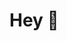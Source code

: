 <p align="middle"><img align="middle" style="width: 10px;" src="https://freepngimg.com/thumb/bart_simpson/84871-homer-bart-area-donuts-artwork-simpson-thumb.png"> </img>

# Hey 👋

